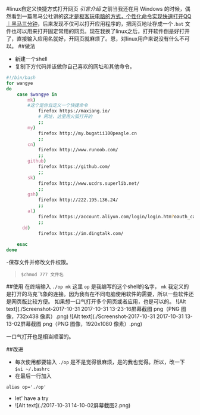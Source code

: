 #linux自定义快捷方式打开网页
*引言介绍* 之前当我还在用 Windows 的时候，偶然看到一篇黑马公社讲的[这才是极客玩电脑的方式，个性化命令实现快速打开QQ｜黑马三分钟](https://mp.weixin.qq.com/s/CbtPamDYkHI030ihaE4oFg)，后来发现不仅可以打开应用程序的，把网页地址存成一个`.bat` 文件也可以用来打开固定常用的网页。现在我换了linux之后，打开软件倒是好打开了，直接输入应用名就好，开网页就麻烦了。恩，对linux用户来说没有什么不可以。
##做法
- 新建一个shell
- 复制下方代码并该做你自己喜欢的网址和其他命令。
```bash
#!/bin/bash
for wangye
do 
    case $wangye in
        mk) 
        #这个是你自定义一个快捷命令
            firefox https://maxiang.io/    
            # 网址，这里用火狐打开的
            ;;
        my)
            firefox http://my.bugatii100peagle.cn
            ;;
        cn)
            firefox http://www.runoob.com/
            ;;
        github)
            firefox https://github.com/
            ;;
        sk)
            firefox http://www.ucdrs.superlib.net/
            ;;
        gsh)
            firefox http://222.195.136.24/
            ;;
        al)
            firefox https://account.aliyun.com/login/login.htm?oauth_callback=https%3A%2F%2Fhome.console.aliyun.com%2F%3Fspm%3D5176.100238.765261.3.Q0IESk
            ;;
      dd)
            firefox https://im.dingtalk.com/
     
    esac
done
```

-保存文件并修改文件权限。
 > `$chmod 777 文件名`
 

##使用
在终端输入 `./op mk` 这里 `op` 是我编写的这个shell的名字， `mk` 我定义的是打开的马克飞象的连接。因为我有在不同电脑使用软件的需要，所以一些软件还是网页版比较方便。
如果想一口气打开多个网页或者应用，也是可以的。
![Alt text](./Screenshot-2017-10-31 2017-10-31 13-23-16屏幕截图 png（PNG 图像，732x438 像素）.png)
![Alt text](./Screenshot-2017-10-31 2017-10-31 13-13-02屏幕截图 png（PNG 图像，1920x1080 像素）.png)

一口气打开也是相当顺溜的。

##改进
- 每次使用都要输入 `./op` 是不是觉得很麻烦，是的我也觉得。所以，改一下
`$vi ~/.bashrc`
- 在最后一行加入

`alias op='./op'`
- let' have a try
-  ![Alt text](./2017-10-31 14-10-02屏幕截图2.png)







 

